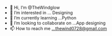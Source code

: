 - 👋 Hi, I’m @TheWindglow
- 👀 I’m interested in ... Designing
- 🌱 I’m currently learning ...Python
- 💞️ I’m looking to collaborate on ...App designing
- 📫 How to reach me ...thewind0728@gmail.com

<!---
TheWindglow/TheWindglow is a ✨ special ✨ repository because its `README.md` (this file) appears on your GitHub profile.
You can click the Preview link to take a look at your changes.
--->
